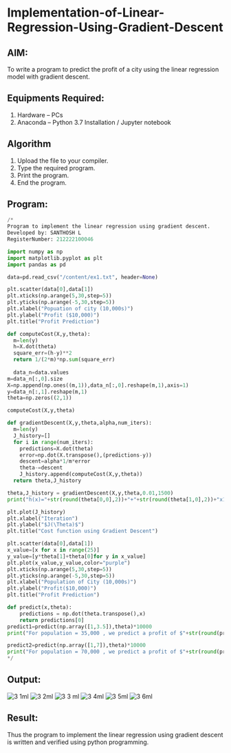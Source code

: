 # Implementation-of-Linear-Regression-Using-Gradient-Descent

## AIM:
To write a program to predict the profit of a city using the linear regression model with gradient descent.

## Equipments Required:
1. Hardware – PCs
2. Anaconda – Python 3.7 Installation / Jupyter notebook

## Algorithm
1. Upload the file to your compiler.
2. Type the required program.
3. Print the program.
4. End the program.

## Program:
```python
/*
Program to implement the linear regression using gradient descent.
Developed by: SANTHOSH L
RegisterNumber: 212222100046

import numpy as np
import matplotlib.pyplot as plt
import pandas as pd

data=pd.read_csv("/content/ex1.txt", header=None)

plt.scatter(data[0],data[1])
plt.xticks(np.arange(5,30,step=5))
plt.yticks(np.arange(-5,30,step=5))
plt.xlabel("Popuation of city (10,000s)")
plt.ylabel("Profit ($10,000)")
plt.title("Profit Prediction")

def computeCost(X,y,theta):
  m=len(y)
  h=X.dot(theta)
  square_err=(h-y)**2
  return 1/(2*m)*np.sum(square_err)
  
  data_n=data.values
m=data_n[:,0].size
X=np.append(np.ones((m,1)),data_n[:,0].reshape(m,1),axis=1)
y=data_n[:,1].reshape(m,1)
theta=np.zeros((2,1))

computeCost(X,y,theta)

def gradientDescent(X,y,theta,alpha,num_iters):
  m=len(y)
  J_history=[]
  for i in range(num_iters):
    predictions=X.dot(theta)
    error=np.dot(X.transpose(),(predictions-y))
    descent=alpha*1/m*error
    theta-=descent
    J_history.append(computeCost(X,y,theta))
  return theta,J_history

theta,J_history = gradientDescent(X,y,theta,0.01,1500)
print("h(x)="+str(round(theta[0,0],2))+"+"+str(round(theta[1,0],2))+"x1")

plt.plot(J_history)
plt.xlabel("Iteration")
plt.ylabel("$J(\Theta)$")
plt.title("Cost function using Gradient Descent")

plt.scatter(data[0],data[1])
x_value=[x for x in range(25)]
y_value=[y*theta[1]+theta[0]for y in x_value]
plt.plot(x_value,y_value,color="purple")
plt.xticks(np.arange(5,30,step=5))
plt.yticks(np.arange(-5,30,step=5))
plt.xlabel("Population of City (10,000s)")
plt.ylabel("Profit($10,000)")
plt.title("Profit Prediction")

def predict(x,theta):
    predictions = np.dot(theta.transpose(),x)
    return predictions[0]
predict1=predict(np.array([1,3.5]),theta)*10000
print("For population = 35,000 , we predict a profit of $"+str(round(predict1,0)))

predict2=predict(np.array([1,7]),theta)*10000
print("For population = 70,000 , we predict a profit of $"+str(round(predict2,0)))
*/
```

## Output:
![3 1ml](https://user-images.githubusercontent.com/118541549/229344446-20916a74-1d0a-4be2-807c-6c58fb0f9076.png)
![3 2ml](https://user-images.githubusercontent.com/118541549/229344455-49c19898-f99a-4e35-bea5-7da75268f7f5.png)
![3 3 ml](https://user-images.githubusercontent.com/118541549/229344483-5c0674a6-3a0e-482f-85d6-569efd2fdbfc.png)
![3 4ml](https://user-images.githubusercontent.com/118541549/229344487-916c492c-1e5f-455a-a33e-5e4cf327b2e6.png)
![3 5ml](https://user-images.githubusercontent.com/118541549/229344491-01fbf27e-4b73-4ad1-9c2e-227c32982f3e.png)
![3 6ml](https://user-images.githubusercontent.com/118541549/229344499-4f92686d-7493-4ea7-a58f-051927e84916.png)



## Result:
Thus the program to implement the linear regression using gradient descent is written and verified using python programming.
